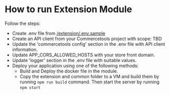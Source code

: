 # How to run Extension Module

Follow the steps:

- Create .env file from [/extension/.env.sample](/extension/.env.sample)
- Create an API client from your Commercetools project with scope: TBD
- Update the 'commercetools config' section in the .env file with API client information.
- Update APP_CORS_ALLOWED_HOSTS with your store front domain.
- Update 'logger' section in the .env file with suitable values.
- Deploy your application using one of the following methods:
  - Build and Deploy the docker file in the module.
  - Copy the extension and common folder to a VM and build them by running `npm run build` command. Then start the server by running `npm start`
